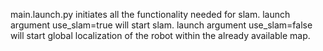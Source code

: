main.launch.py initiates all the functionality needed for slam. 
launch argument use_slam=true will start slam.
launch argument use_slam=false will start global localization of the robot within the already available map.
